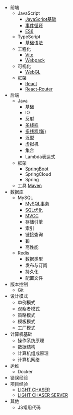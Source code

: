 * 前端
    * JavaScript
        * [JavaScript基础](前端/js/js基础.md)
        * [事件循环](前端/js/事件循环.md)
        * [ES6](前端/js/es6.md)
    * TypeScript
        * [基础语法](前端/ts/TypeScript.md)
    * 工程化
        * [Vite](前端/vite/Vite笔记.md)
        * [Webpack](前端/webpack/深入浅出webpack.md )
    * 可视化
        * [WebGL](前端/webgl/WebGL关键点记录.md)
    * 框架
        * [React](前端/React.md)
        * [React-Router](前端/React-router.md)
* 后端
    * Java
        * 基础
        * IO
        * 反射
        * [多线程](后端/java/多线程/java多线程.md)
        * [多线程(新)](后端/java/多线程/Java多线程（新）.md)
        * 泛型
        * 虚拟机
        * 集合
        * Lambda表达式
    * 框架
        * [SpringBoot](后端/framework/spring-boot/springBoot.md)
        * SpringCloud
        * Spring
    * 工具
      [Maven](后端/tool/Maven.md)
* 数据库
    * MySQL
        * [MySQL事务](数据库/MySQL/事务/Mysql事务.md)
        * [SQL优化](数据库/MySQL/SQL优化/SQL优化.md)
        * [MVCC](数据库/MySQL/MVCC/MySQL的MVCC.md)
        * 存储引擎
        * 索引
        * 链接查询
        * [锁](数据库/MySQL/锁/锁.md)
        * 高性能
    * Redis
        * 数据类型
        * 发布与订阅
        * 持久化
        * 配置文件
* 版本控制
    * Git
* 设计模式
    * 单例模式
    * 观察者模式
    * 策略模式
    * 模板模式
    * 工厂模式
* 计算机基础
    * 操作系统原理
    * 数据结构
    * 计算机组成原理
    * 计算机网络
* 运维
    * Docker
* 错误经验
* 项目经验
    * [LIGHT CHASER](项目经验/LIGHT-CHASER.md)
    * [LIGHT CHASER SERVER](项目经验/LIGHT-CHASER-SERVER.md)
* 其他
    * JS常用代码
